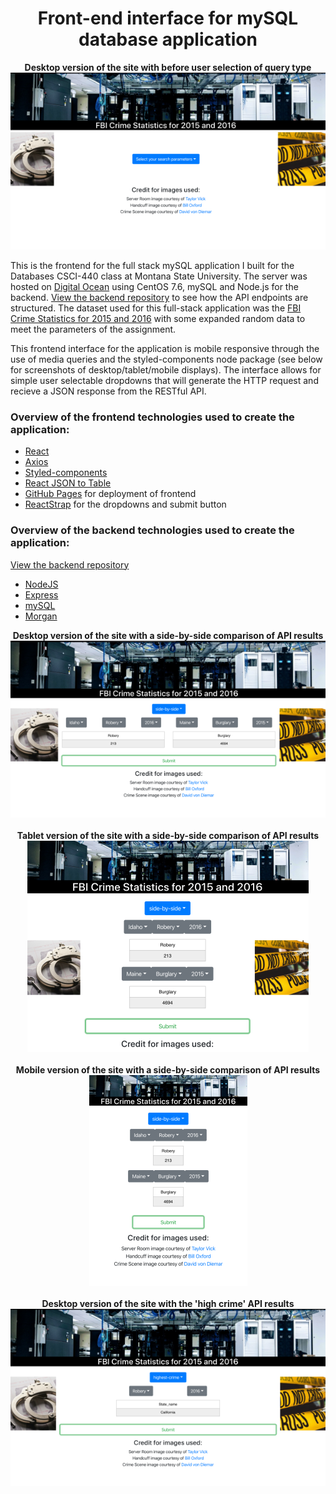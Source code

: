 <h1 align="center">Front-end interface for mySQL database application</h1>

<p align="center">
    <b>Desktop version of the site with before user selection of query type</b>
    <br>
    <img alt="Desktop browser user selection screen" src="./README-images/select_search_desktop.png"/>
</p>

This is the frontend for the full stack mySQL application I built for the Databases CSCI-440 class at Montana State University. The server was hosted on [Digital Ocean](https://www.digitalocean.com/) using CentOS 7.6, mySQL and Node.js for the backend. [View the backend repository](https://github.com/TimParrish/mySQL-REST-API) to see how the API endpoints are structured. The dataset used for this full-stack application was the [FBI Crime Statistics for 2015 and 2016](https://ucr.fbi.gov/crime-in-the-u.s/2016/crime-in-the-u.s.-2016/tables/table-2/table-2.xls#overview) with some expanded random data to meet the parameters of the assignment. 

This frontend interface for the application is mobile responsive through the use of media queries and the styled-components node package (see below for screenshots of desktop/tablet/mobile displays). The interface allows for simple user selectable dropdowns that will generate the HTTP request and recieve a JSON response from the RESTful API. 

### Overview of the frontend technologies used to create the application:

* [React](https://reactjs.org/)
* [Axios](https://www.npmjs.com/package/axios)
* [Styled-components](https://www.npmjs.com/package/styled-components)
* [React JSON to Table](https://www.npmjs.com/package/react-json-table)
* [GitHub Pages](https://www.npmjs.com/package/gh-pages) for deployment of frontend
* [ReactStrap](https://reactstrap.github.io/) for the dropdowns and submit button

### Overview of the backend technologies used to create the application:

[View the backend repository](https://github.com/TimParrish/mySQL-REST-API)

* [NodeJS](https://nodejs.org/en/)
* [Express](https://www.npmjs.com/package/express)
* [mySQL](https://www.npmjs.com/package/mysql)
* [Morgan](https://www.npmjs.com/package/morgan)

<p align="center">
    <b>Desktop version of the site with a side-by-side comparison of API results</b>
    <br>
    <img alt="Desktop browser side-by-side API results" src="./README-images/side_by_side_desktop.png"/>
    <br><br>
    <b>Tablet version of the site with a side-by-side comparison of API results</b>
    <br>
    <img alt="Tablet browser side-by-side API results" src="./README-images/side_by_side_tablet.png"/>
    <br><br>
    <b>Mobile version of the site with a side-by-side comparison of API results</b>
    <br>
    <img alt="Mobile browser side-by-side API results" src="./README-images/side_by_side_mobile.png"/>
    <br><br>
    <b>Desktop version of the site with the 'high crime' API results</b>
    <br>
    <img alt="Desktop browser highest crime API results" src="./README-images/high_crime_desktop.png"/>
    <br><br>
</p>
